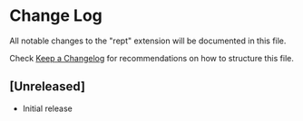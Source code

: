 # Change Log

All notable changes to the "rept" extension will be documented in this file.

Check [Keep a Changelog](http://keepachangelog.com/) for recommendations on how to structure this file.

## [Unreleased]

- Initial release